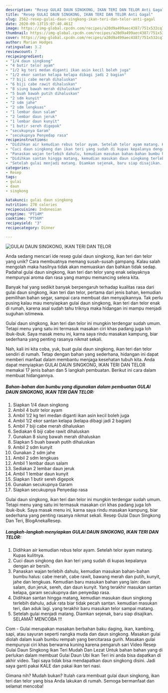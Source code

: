 ```yaml
---
description: "Resep GULAI DAUN SINGKONG, IKAN TERI DAN TELOR Anti Gagal"
title: "Resep GULAI DAUN SINGKONG, IKAN TERI DAN TELOR Anti Gagal"
slug: 2562-resep-gulai-daun-singkong-ikan-teri-dan-telor-anti-gagal
date: 2020-09-13T15:07:40.461Z
image: https://img-global.cpcdn.com/recipes/a20d9a499aec4387/751x532cq70/gulai-daun-singkong-ikan-teri-dan-telor-foto-resep-utama.jpg
thumbnail: https://img-global.cpcdn.com/recipes/a20d9a499aec4387/751x532cq70/gulai-daun-singkong-ikan-teri-dan-telor-foto-resep-utama.jpg
cover: https://img-global.cpcdn.com/recipes/a20d9a499aec4387/751x532cq70/gulai-daun-singkong-ikan-teri-dan-telor-foto-resep-utama.jpg
author: Marian Hodges
ratingvalue: 3.2
reviewcount: 7
recipeingredient:
- "1/4 daun singkong"
- "4 butir telor ayam"
- "1/2 kg teri medan diganti ikan asin kecil boleh juga"
- "1/2 ekor santan kelapa kelapa dibagi jadi 2 bagian"
- "7 biji cabe merah dihaluskan"
- "6 biji cabe rawit dihaluskan"
- "8 siung bawah merah dihaluskan"
- "5 buah bawah putih dihaluskan"
- "2 sdm kunyit"
- "2 sdm jahe"
- "2 sdm lengkuas"
- "1 lembar daun salam"
- "2 lembar daun jeruk"
- "1 lembar daun kunyit"
- "1 butir sereh digepok"
- "secukupnya Garam"
- "secukupnya Penyedap rasa"
recipeinstructions:
- "Didihkan air kemudian rebus telor ayam. Setelah telor ayam matang. Kupas kulitnya."
- "Cuci daun singkong dan ikan teri yang sudah di kupas kepalanya dengan air bersih."
- "Panaskan wajan terlebih dahulu, kemudian masukan bahan-bahan bumbu halus: cabe merah, cabe rawit, bawang merah dan putih, kunyit, jahe dan lengkuas. Kemudian baru masukan bahan yang lain: daun salam, dun jeruk, sereh, dan daun kunyit. Yang terakhir masukan santan kelapa, garam secukupnya dan penyedap rasa."
- "Didihkan santan hingga matang, kemudian masukan daun singkong terlebih dahulu, aduk rata biar tidak pecah santan. kemudian masukan teri, dan aduk lagi. yang terakhir baru masukan telor sampai matang."
- "Setelah gulai menjadi matang. Diamkan sejenak, baru siap disajikan. SELAMAT MENCOBA !!!"
categories:
- Resep
tags:
- gulai
- daun
- singkong

katakunci: gulai daun singkong 
nutrition: 278 calories
recipecuisine: Indonesian
preptime: "PT14M"
cooktime: "PT56M"
recipeyield: "3"
recipecategory: Dinner

---
```



![GULAI DAUN SINGKONG, IKAN TERI DAN TELOR](https://img-global.cpcdn.com/recipes/a20d9a499aec4387/751x532cq70/gulai-daun-singkong-ikan-teri-dan-telor-foto-resep-utama.jpg)

Anda sedang mencari ide resep gulai daun singkong, ikan teri dan telor yang unik? Cara membuatnya memang susah-susah gampang. Kalau salah mengolah maka hasilnya tidak akan memuaskan dan bahkan tidak sedap. Padahal gulai daun singkong, ikan teri dan telor yang enak selayaknya mempunyai aroma dan rasa yang mampu memancing selera kita.

Banyak hal yang sedikit banyak berpengaruh terhadap kualitas rasa dari gulai daun singkong, ikan teri dan telor, pertama dari jenis bahan, kemudian pemilihan bahan segar, sampai cara membuat dan menyajikannya. Tak perlu pusing kalau mau menyiapkan gulai daun singkong, ikan teri dan telor enak di rumah, karena asal sudah tahu triknya maka hidangan ini mampu menjadi suguhan istimewa.

Gulai daun singkong, ikan teri dan telor ini mungkin terdengar sudah umum. Tetapi menu yang satu ini termasuk masakan ciri khas padang juga loh ibuk-ibuk. Saya masak menu ini, karna saya rindu masakan kampung, biar sederhana yang penting rasanya nikmat sekali.


Nah, kali ini kita coba, yuk, buat gulai daun singkong, ikan teri dan telor sendiri di rumah. Tetap dengan bahan yang sederhana, hidangan ini dapat memberi manfaat dalam membantu menjaga kesehatan tubuh kita. Anda dapat menyiapkan GULAI DAUN SINGKONG, IKAN TERI DAN TELOR memakai 17 jenis bahan dan 5 langkah pembuatan. Berikut ini cara dalam membuat hidangannya.

<!--inarticleads1-->

##### Bahan-bahan dan bumbu yang digunakan dalam pembuatan GULAI DAUN SINGKONG, IKAN TERI DAN TELOR:

1. Siapkan 1/4 daun singkong
1. Ambil 4 butir telor ayam
1. Ambil 1/2 kg teri medan diganti ikan asin kecil boleh juga
1. Ambil 1/2 ekor santan kelapa (kelapa dibagi jadi 2 bagian)
1. Ambil 7 biji cabe merah dihaluskan
1. Sediakan 6 biji cabe rawit dihaluskan
1. Gunakan 8 siung bawah merah dihaluskan
1. Siapkan 5 buah bawah putih dihaluskan
1. Ambil 2 sdm kunyit
1. Gunakan 2 sdm jahe
1. Ambil 2 sdm lengkuas
1. Ambil 1 lembar daun salam
1. Sediakan 2 lembar daun jeruk
1. Ambil 1 lembar daun kunyit
1. Siapkan 1 butir sereh digepok
1. Gunakan secukupnya Garam
1. Siapkan secukupnya Penyedap rasa


Gulai daun singkong, ikan teri dan telor ini mungkin terdengar sudah umum. Tetapi menu yang satu ini termasuk masakan ciri khas padang juga loh ibuk-ibuk. Saya masak menu ini, karna saya rindu masakan kampung, biar sederhana yang penting rasanya nikmat sekali. Resep Gulai Daun Singkong Dan Teri, BlogAnekaResep. 

<!--inarticleads2-->

##### Langkah-langkah menyiapkan GULAI DAUN SINGKONG, IKAN TERI DAN TELOR:

1. Didihkan air kemudian rebus telor ayam. Setelah telor ayam matang. Kupas kulitnya.
1. Cuci daun singkong dan ikan teri yang sudah di kupas kepalanya dengan air bersih.
1. Panaskan wajan terlebih dahulu, kemudian masukan bahan-bahan bumbu halus: cabe merah, cabe rawit, bawang merah dan putih, kunyit, jahe dan lengkuas. Kemudian baru masukan bahan yang lain: daun salam, dun jeruk, sereh, dan daun kunyit. Yang terakhir masukan santan kelapa, garam secukupnya dan penyedap rasa.
1. Didihkan santan hingga matang, kemudian masukan daun singkong terlebih dahulu, aduk rata biar tidak pecah santan. kemudian masukan teri, dan aduk lagi. yang terakhir baru masukan telor sampai matang.
1. Setelah gulai menjadi matang. Diamkan sejenak, baru siap disajikan. SELAMAT MENCOBA !!!


Com - Gulai merupakan masakan berbahan baku daging, ikan, kambing, sapi, atau sayuran seperti nangka muda dan daun singkong. Masakan gulai diolah dalam kuah bumbu rempah yang bercitarasa gurih. Masakan gulai mempunyai ciri khas berwarna kuning karena pengaruh sari Video Resep Gulai Daun Singkong Ikan Teri Mudah Dan Lezat Untuk bahan bahan yang di perlukan dalam membuat Gulai Daun Ubi Ikan Teri ini anda bisa dapatkan di akhir video. Tapi saya tidak bisa mendapatkan daun singkong disini. Jadi saya ganti pakai KALE dan pakai ikan teri nasi. 

Gimana nih? Mudah bukan? Itulah cara membuat gulai daun singkong, ikan teri dan telor yang bisa Anda lakukan di rumah. Semoga bermanfaat dan selamat mencoba!
